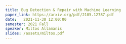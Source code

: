 ```yaml
---
title: Bug Detection & Repair with Machine Learning
paper_link: https://arxiv.org/pdf/2105.12787.pdf
date:   2021-11-30 12:00:00
semester: 2021 Fall
speaker: Miltos Allamanis
slides: /assets/miltos.pdf
---
```

